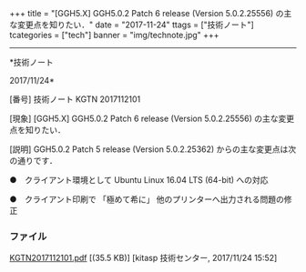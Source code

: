 ﻿+++
title = "[GGH5.X] GGH5.0.2 Patch 6 release (Version 5.0.2.25556) の主な変更点を知りたい．"
date = "2017-11-24"
ttags = ["技術ノート"]
tcategories = ["tech"]
banner = "img/technote.jpg"
+++

-----------------------------------------------------------------------------------------------------------------------------

*技術ノート

2017/11/24*


[番号]
技術ノート KGTN 2017112101

[現象]
[GGH5.X] GGH5.0.2 Patch 6 release (Version 5.0.2.25556)
の主な変更点を知りたい．

[説明]
GGH5.0.2 Patch 5 release (Version 5.0.2.25362)
からの主な変更点は次の通りです．

●　クライアント環境として Ubuntu Linux 16.04 LTS (64-bit) への対応

●　クライアント印刷で 「極めて希に」
他のプリンターへ出力される問題の修正


### ファイル

 
 


[KGTN2017112101.pdf](http://techreport.kitasp.net/attachments/download/3883/KGTN2017112101.pdf)
 [(35.5 KB)] [kitasp 技術センター, 2017/11/24
15:52]


 


 

